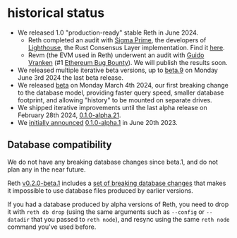 # historical status

- We released 1.0 "production-ready" stable Reth in June 2024.
  - Reth completed an audit with [Sigma Prime](https://sigmaprime.io/), the developers of [Lighthouse](https://github.com/sigp/lighthouse), the Rust Consensus Layer implementation. Find it [here](./audit/sigma_prime_audit_v2.pdf).
  - Revm (the EVM used in Reth) underwent an audit with [Guido Vranken](https://twitter.com/guidovranken) (#1 [Ethereum Bug Bounty](https://ethereum.org/en/bug-bounty)). We will publish the results soon.
- We released multiple iterative beta versions, up to [beta.9](https://github.com/paradigmxyz/reth/releases/tag/v0.2.0-beta.9) on Monday June 3rd 2024 the last beta release.
- We released [beta](https://github.com/paradigmxyz/reth/releases/tag/v0.2.0-beta.1) on Monday March 4th 2024, our first breaking change to the database model, providing faster query speed, smaller database footprint, and allowing "history" to be mounted on separate drives.
- We shipped iterative improvements until the last alpha release on February 28th 2024, [0.1.0-alpha.21](https://github.com/paradigmxyz/reth/releases/tag/v0.1.0-alpha.21).
- We [initially announced](https://www.paradigm.xyz/2023/06/reth-alpha) [0.1.0-alpha.1](https://github.com/paradigmxyz/reth/releases/tag/v0.1.0-alpha.1) in June 20th 2023.

## Database compatibility

We do not have any breaking database changes since beta.1, and do not plan any in the near future.

Reth [v0.2.0-beta.1](https://github.com/paradigmxyz/reth/releases/tag/v0.2.0-beta.1) includes
a [set of breaking database changes](https://github.com/paradigmxyz/reth/pull/5191) that makes it impossible to use database files produced by earlier versions.

If you had a database produced by alpha versions of Reth, you need to drop it with `reth db drop`
(using the same arguments such as `--config` or `--datadir` that you passed to `reth node`), and resync using the same `reth node` command you've used before.
